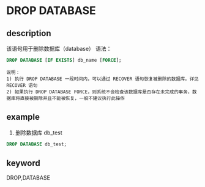 # DROP DATABASE

## description

该语句用于删除数据库（database）
语法：

```sql
DROP DATABASE [IF EXISTS] db_name [FORCE];
```

```plain text
说明：
1) 执行 DROP DATABASE 一段时间内，可以通过 RECOVER 语句恢复被删除的数据库。详见 RECOVER 语句
2) 如果执行 DROP DATABASE FORCE，则系统不会检查该数据库是否存在未完成的事务，数据库将直接被删除并且不能被恢复，一般不建议执行此操作
```

## example

1. 删除数据库 db_test

```sql
DROP DATABASE db_test;
```

## keyword

DROP,DATABASE
